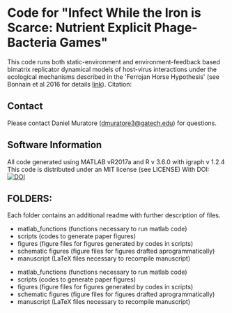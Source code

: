 # Code for "Infect While the Iron is Scarce: Nutrient Explicit Phage-Bacteria Games"
This code runs both static-environment and environment-feedback based bimatrix replicator dynamical models of host-virus interactions under the ecological mechanisms described in the 'Ferrojan Horse Hypothesis' (see Bonnain et al 2016 for details [link](https://doi.org/10.3389/fmars.2016.00082)). 
Citation:
## Contact
Please contact Daniel Muratore (dmuratore3@gatech.edu) for questions.
## Software Information
All code generated using MATLAB vR2017a and R v 3.6.0 with igraph v 1.2.4 
This code is distributed under an MIT license (see LICENSE) With DOI: [![DOI](https://zenodo.org/badge/191977232.svg)](https://zenodo.org/badge/latestdoi/191977232)

## FOLDERS:
Each folder contains an additional readme with further description of files.
* matlab_functions (functions necessary to run matlab code)
* scripts (codes to generate paper figures)
* figures (figure files for figures generated by codes in scripts)
* schematic figures (figure files for figures drafted aprogrammatically)
* manuscript (LaTeX files necessary to recompile manuscript)
- matlab_functions (functions necessary to run matlab code)
- scripts (codes to generate paper figures)
- figures (figure files for figures generated by codes in scripts)
- schematic figures (figure files for figures drafted aprogrammatically)
- manuscript (LaTeX files necessary to recompile manuscript)

